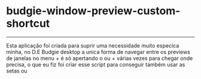 # budgie-window-preview-custom-shortcut

____

Esta aplicação foi criada para suprir uma necessidade muito especíca minha, no D.E Budgie desktop a unica forma de navegar entre os previews de janelas no menu <Alt>+<Tab> é só apertando o <Tab> ou <Shift>+<Tab> várias vezes para chegar onde precisa, o que eu fiz foi criar esse script para conseguir também usar as setas <Right> ou <Left>
